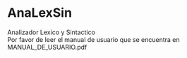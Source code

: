 # AnaLexSin
Analizador Lexico y Sintactico  
Por favor de leer el manual de usuario que se encuentra en  MANUAL_DE_USUARIO.pdf
